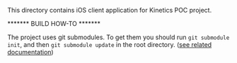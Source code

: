 This directory contains iOS client application for Kinetics POC project.

******* BUILD HOW-TO *******

The project uses git submodules. To get them you should run `git submodule init`, and then `git submodule update` in the root directory.
([see related documentation](https://git-scm.com/book/en/v2/Git-Tools-Submodules))